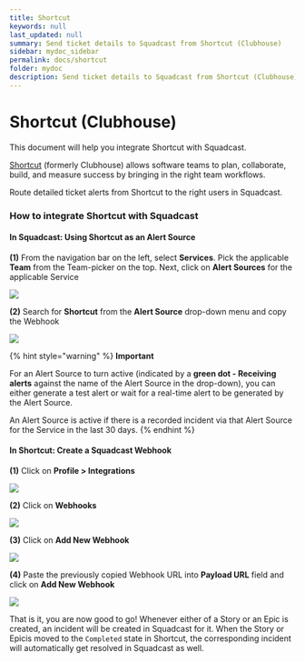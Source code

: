 ```yaml
---
title: Shortcut
keywords: null
last_updated: null
summary: Send ticket details to Squadcast from Shortcut (Clubhouse)
sidebar: mydoc_sidebar
permalink: docs/shortcut
folder: mydoc
description: Send ticket details to Squadcast from Shortcut (Clubhouse)
---
```


# Shortcut (Clubhouse)

This document will help you integrate Shortcut with Squadcast.

[Shortcut](https://shortcut.com/) (formerly Clubhouse) allows software teams to plan, collaborate, build, and measure success by bringing in the right team workflows.

Route detailed ticket alerts from Shortcut to the right users in Squadcast.

### How to integrate Shortcut with Squadcast

#### In Squadcast: Using Shortcut as an Alert Source

**(1)** From the navigation bar on the left, select **Services**. Pick the applicable **Team** from the Team-picker on the top. Next, click on **Alert Sources** for the applicable Service

![](../../.gitbook/assets/alert\_source\_1.png)

**(2)** Search for **Shortcut** from the **Alert Source** drop-down menu and copy the Webhook

![](../../.gitbook/assets/shortcut\_1.png)

{% hint style="warning" %}
**Important**

For an Alert Source to turn active (indicated by a **green dot - Receiving alerts** against the name of the Alert Source in the drop-down), you can either generate a test alert or wait for a real-time alert to be generated by the Alert Source.

An Alert Source is active if there is a recorded incident via that Alert Source for the Service in the last 30 days.
{% endhint %}

#### In Shortcut: Create a Squadcast Webhook

**(1)** Click on **Profile > Integrations**

![](../../.gitbook/assets/shortcut\_2.png)

**(2)** Click on **Webhooks**

![](../../.gitbook/assets/shortcut\_3.png)

**(3)** Click on **Add New Webhook**

![](../../.gitbook/assets/shortcut\_4.png)

**(4)** Paste the previously copied Webhook URL into **Payload URL** field and click on **Add New Webhook**

![](../../.gitbook/assets/shortcut\_5.png)

That is it, you are now good to go! Whenever either of a Story or an Epic is created, an incident will be created in Squadcast for it. When the Story or Epicis moved to the `Completed` state in Shortcut, the corresponding incident will automatically get resolved in Squadcast as well.
